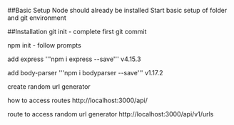 ##Basic Setup
Node should already be installed
Start basic setup of folder and git environment


##Installation
git init - complete first git commit

npm init - follow prompts

add express '''npm i express --save''' v4.15.3

add body-parser '''npm i bodyparser --save''' v1.17.2

create random url generator

how to access routes
http://localhost:3000/api/

route to access random url generator
http://localhost:3000/api/v1/urls
